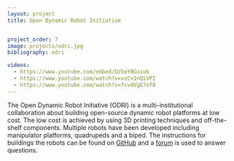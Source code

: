```yaml
---
layout: project
title: Open Dynamic Robot Initiative


project_order: 7
image: projects/odri.jpg
bibliography: odri

videos:
  - https://www.youtube.com/embed/Oz5eYBGoiok
  - https://www.youtube.com/watch?v=xzCn1nQiVPI
  - https://www.youtube.com/watch?v=fcvdVgE7of0
---
```


The Open Dynamic Robot Initiative (ODRI) is a multi-institutional collaboration about building open-source dynamic robot platforms at low cost. The low cost is achieved by using 3D printing techniques and off-the-shelf components. Multiple robots have been developed including manipulator platforms, quadrupeds and a biped. The instructions for buildings the robots can be found on [GitHub](https://github.com/open-dynamic-robot-initiative/open_robot_actuator_hardware/) and a [forum](https://odri.discourse.group/) is used to answer questions.

<br><br><br>